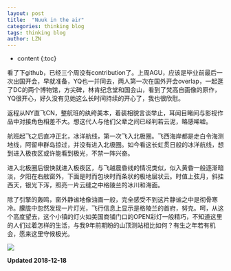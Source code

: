 ```yaml
---
layout: post
title:  "Nuuk in the air"
categories: thinking blog
tags: thinking blog
author: LZN
---
```


* content
{:toc}

看了下github，已经三个周没有contribution了。上周AGU，应该是毕业前最后一次出国开会，早就准备，YQ也一并同去，两人第一次在国外开会overlap，一起逛了DC的两个博物馆，方尖碑，林肯纪念堂和国会山，看到了梵高自画像的原作，YQ很开心，好久没有见她这么长时间持续的开心了，我也很欣慰。

返程从NY直飞CN，整航班的纨绔美本，着装相貌言谈举止，耳闻目睹间与影视作品中对接角色相差不大。想这代人与他们父辈之间已经判若云泥，略感唏嘘。

航班起飞之后直冲正北，冰洋航线，第一次飞入北极圈。飞西海岸都是走白令海测地线，阿留申群岛掠过，并没有进入北极圈。如今看这长虹贯日般的冰洋航线，想到进入极夜区或许能看到极光，不禁一阵兴奋。

进入北极圈后很快就进入极夜区，与飞越晨昏线的情况类似，似入黄昏一般逐渐暗淡，夕阳在右舷窗外，下面是时而包块时而条状的极地层状云。时值上弦月，斜挂西天，银光下泻，照亮一片云缝之中格陵兰的冰川和海面。

除了引擎的轰鸣，窗外静谧地像油画一般，完全感受不到这片静谧之中是彻骨寒冷。朦胧中忽然发现一片灯光，飞行信息上显示是格陵兰的首府，努克。呵，从这个高度望去，这个小镇的灯火如美国商铺门口的OPEN彩灯一般精巧，不知道这里的人们过着怎样的生活，与我9年前期盼的山顶测站相比如何？有生之年若有机会，愿来这里守候极光。

![](https://ws1.sinaimg.cn/large/73ebdc71gy1fyb47xbrvej212w0pxjtz.jpg)

**Updated 2018-12-18**
